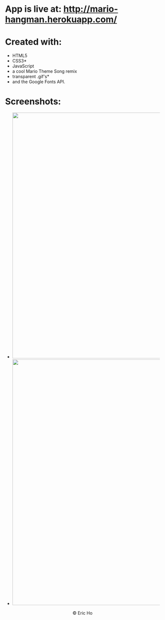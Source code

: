 # App is live at: http://mario-hangman.herokuapp.com/

# Created with:
* HTML5 
* CSS3*
* JavaScript
* a cool Mario Theme Song remix
* transparent .gif's*
* and the Google Fonts API.

# Screenshots:

- <img src="https://raw.githubusercontent.com/eric-h0/marioHangman/master/screenshots/1.png" width="800px" height="auto"/>

- <img src="https://raw.githubusercontent.com/eric-h0/marioHangman/master/screenshots/2.png" width="800px" height="auto"/>


<p align="center">
&copy; Eric Ho
</p>

